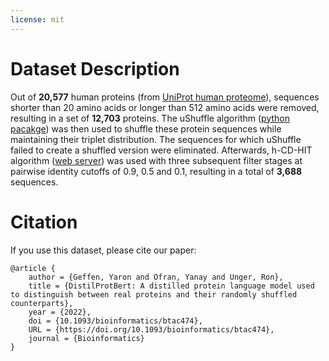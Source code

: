 ```yaml
---
license: mit
---
```


# Dataset Description
Out of **20,577** human proteins (from [UniProt human proteome](https://www.uniprot.org/proteomes/UP000005640)), sequences shorter than 20 amino acids or longer than 512 amino acids were removed, resulting in a set of **12,703** proteins. The uShuffle algorithm ([python pacakge](https://github.com/guma44/ushuffle)) was then used to shuffle these protein sequences while maintaining their triplet distribution. The sequences for which uShuffle failed to create a shuffled version were eliminated.
Afterwards, h-CD-HIT algorithm ([web server](http://weizhong-lab.ucsd.edu/cdhit-web-server/cgi-bin/index.cgi)) was used with three subsequent filter stages at pairwise identity cutoffs of 0.9, 0.5 and 0.1, resulting in a total of **3,688** sequences.

# Citation
If you use this dataset, please cite our paper:
```
@article {
	author = {Geffen, Yaron and Ofran, Yanay and Unger, Ron},
	title = {DistilProtBert: A distilled protein language model used to distinguish between real proteins and their randomly shuffled counterparts},
	year = {2022},
	doi = {10.1093/bioinformatics/btac474},
	URL = {https://doi.org/10.1093/bioinformatics/btac474},
	journal = {Bioinformatics}
}
```